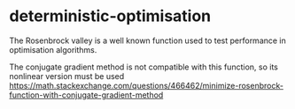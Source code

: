 # deterministic-optimisation
The Rosenbrock valley is a well known function used to test performance in optimisation algorithms. 

The conjugate gradient method is not compatible with this function, so its nonlinear version must be used https://math.stackexchange.com/questions/466462/minimize-rosenbrock-function-with-conjugate-gradient-method
